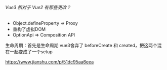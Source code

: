 ###### Vue3 相对于 Vue2 有那些更改？

- Object.defineProperty => Proxy
- 重构了虚拟DOM
- OptionApi => Composition API









生命周期：首先是生命周期 vue3舍弃了 beforeCreate 和 created，把这两个混在一起变成了一个setup







<https://www.jianshu.com/p/51dc95aa6eea> 